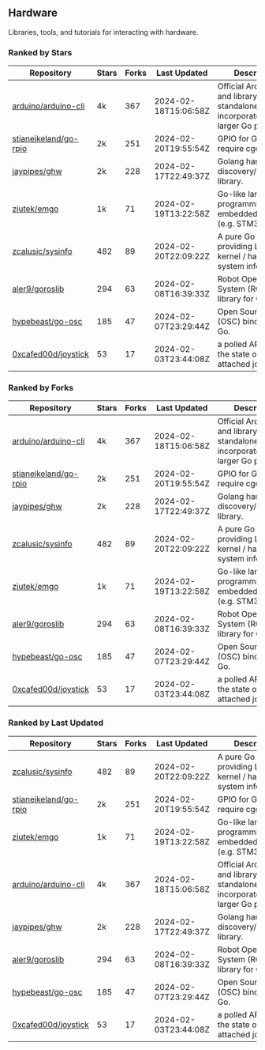 ## Hardware

Libraries, tools, and tutorials for interacting with hardware.

### Ranked by Stars

| Repository | Stars | Forks | Last Updated | Description | 
|------------|-------|-------|--------------|-------------|
| [arduino/arduino-cli](https://github.com/arduino/arduino-cli) | 4k | 367 | 2024-02-18T15:06:58Z |  Official Arduino CLI and library. Can run standalone, or be incorporated into larger Go projects. |
| [stianeikeland/go-rpio](https://github.com/stianeikeland/go-rpio) | 2k | 251 | 2024-02-20T19:55:54Z |  GPIO for Go, doesn't require cgo. |
| [jaypipes/ghw](https://github.com/jaypipes/ghw) | 2k | 228 | 2024-02-17T22:49:37Z |  Golang hardware discovery/inspection library. |
| [ziutek/emgo](https://github.com/ziutek/emgo) | 1k | 71 | 2024-02-19T13:22:58Z |  Go-like language for programming embedded systems (e.g. STM32 MCU). |
| [zcalusic/sysinfo](https://github.com/zcalusic/sysinfo) | 482 | 89 | 2024-02-20T22:09:22Z |  A pure Go library providing Linux OS / kernel / hardware system information. |
| [aler9/goroslib](https://github.com/aler9/goroslib) | 294 | 63 | 2024-02-08T16:39:33Z |  Robot Operating System (ROS) library for Go. |
| [hypebeast/go-osc](https://github.com/hypebeast/go-osc) | 185 | 47 | 2024-02-07T23:29:44Z |  Open Sound Control (OSC) bindings for Go. |
| [0xcafed00d/joystick](https://github.com/0xcafed00d/joystick) | 53 | 17 | 2024-02-03T23:44:08Z |  a polled API to read the state of an attached joystick. |

### Ranked by Forks

| Repository | Stars | Forks | Last Updated | Description | 
|------------|-------|-------|--------------|-------------|
| [arduino/arduino-cli](https://github.com/arduino/arduino-cli) | 4k | 367 | 2024-02-18T15:06:58Z |  Official Arduino CLI and library. Can run standalone, or be incorporated into larger Go projects. |
| [stianeikeland/go-rpio](https://github.com/stianeikeland/go-rpio) | 2k | 251 | 2024-02-20T19:55:54Z |  GPIO for Go, doesn't require cgo. |
| [jaypipes/ghw](https://github.com/jaypipes/ghw) | 2k | 228 | 2024-02-17T22:49:37Z |  Golang hardware discovery/inspection library. |
| [zcalusic/sysinfo](https://github.com/zcalusic/sysinfo) | 482 | 89 | 2024-02-20T22:09:22Z |  A pure Go library providing Linux OS / kernel / hardware system information. |
| [ziutek/emgo](https://github.com/ziutek/emgo) | 1k | 71 | 2024-02-19T13:22:58Z |  Go-like language for programming embedded systems (e.g. STM32 MCU). |
| [aler9/goroslib](https://github.com/aler9/goroslib) | 294 | 63 | 2024-02-08T16:39:33Z |  Robot Operating System (ROS) library for Go. |
| [hypebeast/go-osc](https://github.com/hypebeast/go-osc) | 185 | 47 | 2024-02-07T23:29:44Z |  Open Sound Control (OSC) bindings for Go. |
| [0xcafed00d/joystick](https://github.com/0xcafed00d/joystick) | 53 | 17 | 2024-02-03T23:44:08Z |  a polled API to read the state of an attached joystick. |

### Ranked by Last Updated

| Repository | Stars | Forks | Last Updated | Description | 
|------------|-------|-------|--------------|-------------|
| [zcalusic/sysinfo](https://github.com/zcalusic/sysinfo) | 482 | 89 | 2024-02-20T22:09:22Z |  A pure Go library providing Linux OS / kernel / hardware system information. |
| [stianeikeland/go-rpio](https://github.com/stianeikeland/go-rpio) | 2k | 251 | 2024-02-20T19:55:54Z |  GPIO for Go, doesn't require cgo. |
| [ziutek/emgo](https://github.com/ziutek/emgo) | 1k | 71 | 2024-02-19T13:22:58Z |  Go-like language for programming embedded systems (e.g. STM32 MCU). |
| [arduino/arduino-cli](https://github.com/arduino/arduino-cli) | 4k | 367 | 2024-02-18T15:06:58Z |  Official Arduino CLI and library. Can run standalone, or be incorporated into larger Go projects. |
| [jaypipes/ghw](https://github.com/jaypipes/ghw) | 2k | 228 | 2024-02-17T22:49:37Z |  Golang hardware discovery/inspection library. |
| [aler9/goroslib](https://github.com/aler9/goroslib) | 294 | 63 | 2024-02-08T16:39:33Z |  Robot Operating System (ROS) library for Go. |
| [hypebeast/go-osc](https://github.com/hypebeast/go-osc) | 185 | 47 | 2024-02-07T23:29:44Z |  Open Sound Control (OSC) bindings for Go. |
| [0xcafed00d/joystick](https://github.com/0xcafed00d/joystick) | 53 | 17 | 2024-02-03T23:44:08Z |  a polled API to read the state of an attached joystick. |

